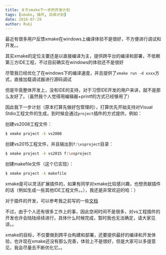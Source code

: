 ```yaml
---
title: 关于xmake下一步的开发计划
tags: [xmake, 插件, 后续计划]
date: 2016-07-29
author: Ruki
---
```


最近有很多用户反馈xmake在windows上编译体验不是很好，不方便进行调试和开发。。

其实xmake的定位主要还是以直接编译为主，提供跨平台的编译和部署，不依赖第三方IDE工程，不过目前确实在windows的体验还不是很好

尽管我已经优化了在windows下的编译速度，并且提供了`xmake run -d xxxx`方式，直接加载调试器进行源码调试

但是毕竟整体开发上，没有IDE的支持，对于习惯IDE开发的用户来讲，就不是那么友好了。（虽然我个人觉得用编辑器+printf的方式已经够用了）

因此我下一步计划（原本打算先做好包管理的），打算优先开始支持对Visual Stdio工程文件的生成，到时候会通过`project`插件的方式提供，例如：

创建vs2008工程文件：

```bash
$ xmake project -k vs2008
```




创建vs2015工程文件，并且输出到`f:\vsproject`目录：

```bash
$ xmake project -k vs2015 f:\vsproject
```

创建makefile文件（这个已实现）：

```bash
$ xmake project -k makefile
```

xmake是可以灵活扩展插件的，如果有同学对xmake比较感兴趣，也想贡献插件的话（例如生成一些其他IDE工程文件。。），我还是非常欢迎的哈：）

对于插件的开发，可以参考我之前写的一些[文档](https://xmake.io/zh/)

不过，由于个人还有很多工作上的事，因此空闲时间不是很多，对vs工程插件的开发也许会陆陆续续进行，具体什么时候完成，暂时我也无法确定，请大家见谅。。

xmake的目标，不仅要做到跨平台构建和部署，还要提供最好的编译和开发体验，也许现在xmake还没有那么完善，体验上不是很好，但是大家可以多提意见，我会尽量去不断优化它。。